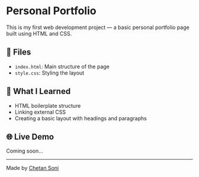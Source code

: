 # Personal Portfolio

This is my first web development project — a basic personal portfolio page built using HTML and CSS.

## 📁 Files
- `index.html`: Main structure of the page
- `style.css`: Styling the layout

## 🚀 What I Learned
- HTML boilerplate structure
- Linking external CSS
- Creating a basic layout with headings and paragraphs

## 🌐 Live Demo
Coming soon...

---

Made by [Chetan Soni](https://github.com/sonichetan446)
